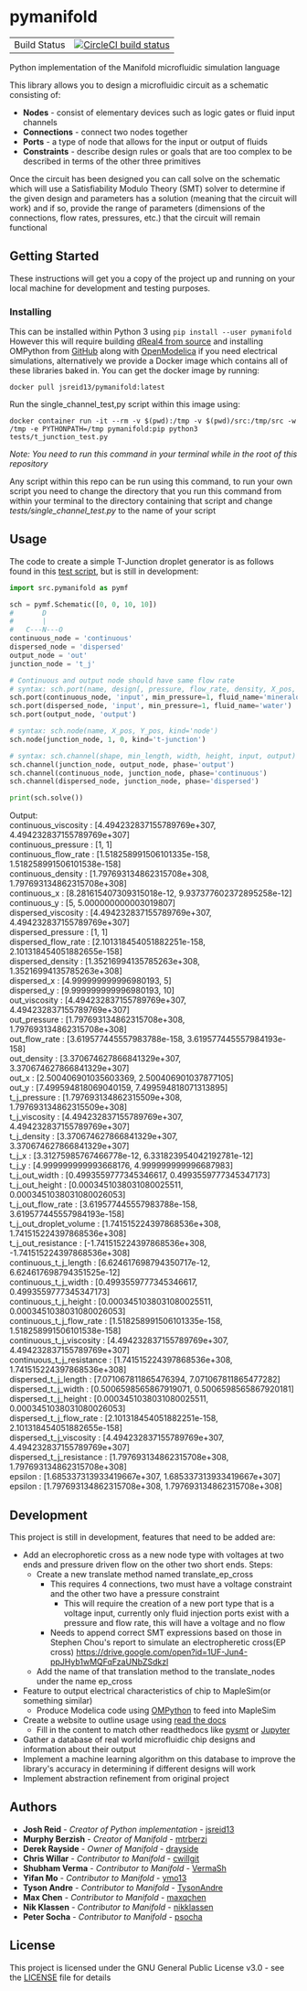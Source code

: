 # pymanifold

<table>
<tr>
  <td>Build Status</td>
  <td>
    <a href="https://circleci.com/gh/manifold-lang/pymanifold/tree/master">
    <img src="https://circleci.com/gh/manifold-lang/pymanifold/tree/master.svg?style=svg" alt="CircleCI build status" />
    </a>
  </td>
</tr>
</table>

Python implementation of the Manifold microfluidic simulation language

This library allows you to design a microfluidic circuit as a schematic consisting of:

* **Nodes** - consist of elementary devices such as logic gates or fluid input channels
* **Connections** - connect two nodes together
* **Ports** - a type of node that allows for the input or output of fluids
* **Constraints** - describe design rules or goals that are too complex to be described
in terms of the other three primitives

Once the circuit has been designed you can call solve on the schematic which will use
a Satisfiability Modulo Theory (SMT) solver to determine if the given design and
parameters has a solution (meaning that the circuit will work) and if so, provide
the range of parameters (dimensions of the connections, flow rates, pressures, etc.)
that the circuit will remain functional

## Getting Started

These instructions will get you a copy of the project up and running on your local
machine for development and testing purposes.

### Installing

This can be installed within Python 3 using ` pip install --user pymanifold `
However this will require building [dReal4 from source](https://github.com/dreal/dreal4) 
and installing OMPython from [GitHub](https://github.com/OpenModelica/OMPython) along
with [OpenModelica](https://openmodelica.org/) if you need electrical simulations, 
alternatively we provide a Docker image which contains all of these libraries baked in.
You can get the docker image by running:
``` 
docker pull jsreid13/pymanifold:latest 
```
Run the single\_channel\_test,py script within this image using:
```
docker container run -it --rm -v $(pwd):/tmp -v $(pwd)/src:/tmp/src -w /tmp -e PYTHONPATH=/tmp pymanifold:pip python3 tests/t_junction_test.py
```
_Note: You need to run this command in your terminal while in the root of this repository_

Any script within this repo can be run using this command, to run your own script you need to
change the directory that you run this command from within your terminal to the directory 
containing that script and change *tests/single_channel_test.py* to the name of your script

## Usage
The code to create a simple T-Junction droplet generator is as follows found in this
[test script](src/t_junction_test.py), but is still in development:

```python
import src.pymanifold as pymf

sch = pymf.Schematic([0, 0, 10, 10])
#       D
#       |
#   C---N---O
continuous_node = 'continuous'
dispersed_node = 'dispersed'
output_node = 'out'
junction_node = 't_j'

# Continuous and output node should have same flow rate
# syntax: sch.port(name, design[, pressure, flow_rate, density, X_pos, Y_pos])
sch.port(continuous_node, 'input', min_pressure=1, fluid_name='mineraloil')
sch.port(dispersed_node, 'input', min_pressure=1, fluid_name='water')
sch.port(output_node, 'output')

# syntax: sch.node(name, X_pos, Y_pos, kind='node')
sch.node(junction_node, 1, 0, kind='t-junction')

# syntax: sch.channel(shape, min_length, width, height, input, output)
sch.channel(junction_node, output_node, phase='output')
sch.channel(continuous_node, junction_node, phase='continuous')
sch.channel(dispersed_node, junction_node, phase='dispersed')

print(sch.solve())
```
Output:\
continuous_viscosity : [4.494232837155789769e+307, 4.494232837155789769e+307]\
continuous_pressure : [1, 1]\
continuous_flow_rate : [1.518258991506101335e-158, 1.518258991506101538e-158]\
continuous_density : [1.797693134862315708e+308, 1.797693134862315708e+308]\
continuous_x : [8.281615407309315018e-12, 9.937377602372895258e-12]\
continuous_y : [5, 5.000000000003019807]\
dispersed_viscosity : [4.494232837155789769e+307, 4.494232837155789769e+307]\
dispersed_pressure : [1, 1]\
dispersed_flow_rate : [2.101318454051882251e-158, 2.101318454051882655e-158]\
dispersed_density : [1.35216994135785263e+308, 1.35216994135785263e+308]\
dispersed_x : [4.999999999996980193, 5]\
dispersed_y : [9.999999999996980193, 10]\
out_viscosity : [4.494232837155789769e+307, 4.494232837155789769e+307]\
out_pressure : [1.797693134862315708e+308, 1.797693134862315708e+308]\
out_flow_rate : [3.619577445557983788e-158, 3.619577445557984193e-158]\
out_density : [3.370674627866841329e+307, 3.370674627866841329e+307]\
out_x : [2.500406901035603369, 2.500406901037877105]\
out_y : [7.499594818069040159, 7.499594818071313895]\
t_j_pressure : [1.797693134862315509e+308, 1.797693134862315509e+308]\
t_j_viscosity : [4.494232837155789769e+307, 4.494232837155789769e+307]\
t_j_density : [3.370674627866841329e+307, 3.370674627866841329e+307]\
t_j_x : [3.31275985767466778e-12, 6.331823954042192781e-12]\
t_j_y : [4.999999999993668176, 4.999999999996687983]\
t_j_out_width : [0.4993559777345346617, 0.4993559777345347173]\
t_j_out_height : [0.0003451038031080025511, 0.0003451038031080026053]\
t_j_out_flow_rate : [3.619577445557983788e-158, 3.619577445557984193e-158]\
t_j_out_droplet_volume : [1.741515224397868536e+308, 1.741515224397868536e+308]\
t_j_out_resistance : [-1.741515224397868536e+308, -1.741515224397868536e+308]\
continuous_t_j_length : [6.624617698794350717e-12, 6.624617698794351525e-12]\
continuous_t_j_width : [0.4993559777345346617, 0.4993559777345347173]\
continuous_t_j_height : [0.0003451038031080025511, 0.0003451038031080026053]\
continuous_t_j_flow_rate : [1.518258991506101335e-158, 1.518258991506101538e-158]\
continuous_t_j_viscosity : [4.494232837155789769e+307, 4.494232837155789769e+307]\
continuous_t_j_resistance : [1.741515224397868536e+308, 1.741515224397868536e+308]\
dispersed_t_j_length : [7.071067811865476394, 7.071067811865477282]\
dispersed_t_j_width : [0.5006598565867919071, 0.5006598565867920181]\
dispersed_t_j_height : [0.0003451038031080025511, 0.0003451038031080026053]\
dispersed_t_j_flow_rate : [2.101318454051882251e-158, 2.101318454051882655e-158]\
dispersed_t_j_viscosity : [4.494232837155789769e+307, 4.494232837155789769e+307]\
dispersed_t_j_resistance : [1.797693134862315708e+308, 1.797693134862315708e+308]\
epsilon : [1.685337313933419667e+307, 1.685337313933419667e+307]\
epsilon : [1.797693134862315708e+308, 1.797693134862315708e+308]

## Development

This project is still in development, features that need to be added are:

* Add an elecrophoretic cross as a new node type with voltages at two ends and pressure driven flow on
the other two short ends. Steps:
  * Create a new translate method named translate\_ep\_cross
    * This requires 4 connections, two must have a voltage constraint and the other two have a pressure
	constraint
	  * This will require the creation of a new port type that is a voltage input, currently only
	  fluid injection ports exist with a pressure and flow rate, this will have a voltage and no flow
	* Needs to append correct SMT expressions based on those in Stephen Chou's report to simulate an
	electropheretic cross(EP cross) https://drive.google.com/open?id=1UF-Jun4-ppJHyb1wMQFqFzaUNbZSdkzl
  * Add the name of that translation method to the translate\_nodes under the name ep\_cross
* Feature to output electrical characteristics of chip to MapleSim(or something similar)
  * Produce Modelica code using [OMPython](https://github.com/OpenModelica/OMPython) 
  to feed into MapleSim
* Create a website to outline usage using [read the docs](https://readthedocs.org/)
  * Fill in the content to match other readthedocs like [pysmt](http://pysmt.readthedocs.io)
  or [Jupyter](http://jupyter.readthedocs.io)
* Gather a database of real world microfluidic chip designs and information about their output
* Implement a machine learning algorithm on this database to improve the library's accuracy in
determining if different designs will work
* Implement abstraction refinement from original project

## Authors

* **Josh Reid** - *Creator of Python implementation* - [jsreid13](https://github.com/jsreid13)
* **Murphy Berzish** - *Creator of Manifold* - [mtrberzi](https://github.com/mtrberzi)
* **Derek Rayside** - *Owner of Manifold* - [drayside](https://github.com/drayside)
* **Chris Willar** - *Contributor to Manifold* - [cwillgit](https://github.com/cwillgit)
* **Shubham Verma** - *Contributor to Manifold* - [VermaSh](https://github.com/VermaSh)
* **Yifan Mo** - *Contributor to Manifold* - [ymo13](https://github.com/ymo13)
* **Tyson Andre** - *Contributor to Manifold* - [TysonAndre](https://github.com/TysonAndre)
* **Max Chen** - *Contributor to Manifold* - [maxqchen](https://github.com/maxqchen)
* **Nik Klassen** - *Contributor to Manifold* - [nikklassen](https://github.com/nikklassen)
* **Peter Socha** - *Contributor to Manifold* - [psocha](https://github.com/psocha)

## License

This project is licensed under the GNU General Public License v3.0 - see the
[LICENSE](LICENSE) file for details
